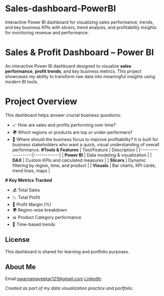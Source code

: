 # Sales-dashboard-PowerBI
Interactive Power BI dashboard for visualizing sales performance, trends, and key business KPIs with slicers, trend analysis, and profitability insights for monitoring revenue and performance.
#  Sales & Profit Dashboard – Power BI
An interactive Power BI dashboard designed to visualize **sales performance**, **profit trends**, and key business metrics. This project showcases my ability to transform raw data into meaningful insights using modern BI tools.
# Project Overview
This dashboard helps answer crucial business questions:
- 📈 How are sales and profits performing over time?
- 🌍 Which regions or products are top or under-performers?
- 🧠 Where should the business focus to improve profitability?
It is built for business stakeholders who want a quick, visual understanding of overall performance.
**#Tools & Features**
| Tool/Feature      | Description |
|-------------------|-------------|
| **Power BI**      | Data modeling & visualization |
| **DAX**           | Custom KPIs and calculated measures |
| **Slicers**       | Dynamic filtering by region, time, and product |
| **Visuals**       | Bar charts, KPI cards, trend lines, maps |

**# Key Metrics Tracked**
- 💰 Total Sales
- 📉 Total Profit
- 🧮 Profit Margin (%)
- 🌍 Region-wise breakdown
- 📊 Product Category performance
- 📆 Time-based trends
 ##  License
This dashboard is shared for learning and portfolio purposes.
 ##  About Me
 Email:swarnamayeekar121@gmail.com
 [LinkedIn](www.linkedin.com/in/swarnamayee-kar-7827a5282)

 *Created as part of my data visualization practice and portfolio.*
